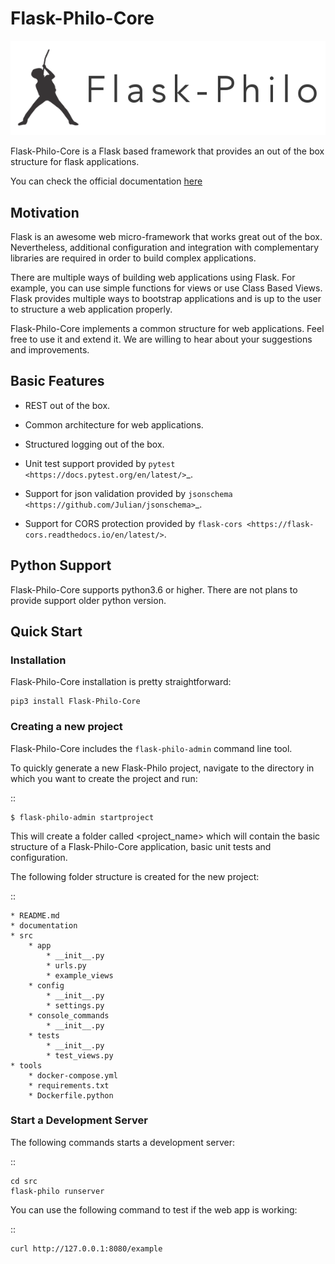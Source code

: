 # Flask-Philo-Core

![Flask-Philo Logo](https://raw.githubusercontent.com/Riffstation/Flask-Philo-Core/master/documentation/source/_static/banner_1.png)

Flask-Philo-Core is a Flask based framework that provides an out of the box 
structure for flask applications.

You can check the official documentation
[here](http://flask-philo.readthedocs.io/en/latest/)


## Motivation

Flask is an awesome web micro-framework that works great out of the box.
Nevertheless, additional configuration and integration with complementary
libraries are required in order to build complex applications.

There are multiple ways of building web applications using Flask. For example,
you can use simple functions for views or use Class Based Views. Flask provides
multiple ways to bootstrap applications and is up to the user to structure a
web application properly.

Flask-Philo-Core implements a common structure for web applications. Feel free to use
it and extend it. We are willing to hear about your suggestions and improvements.

## Basic Features

* REST out of the box.

* Common architecture for web applications.

* Structured logging out of the box.

* Unit test support provided by `pytest <https://docs.pytest.org/en/latest/>`_.

* Support for json validation provided by `jsonschema <https://github.com/Julian/jsonschema>`_.

* Support for CORS protection provided by `flask-cors <https://flask-cors.readthedocs.io/en/latest/>`.

## Python Support

Flask-Philo-Core supports python3.6 or higher. There are not plans to provide
support older python version.

## Quick Start

### Installation

Flask-Philo-Core installation is pretty straightforward:

```
pip3 install Flask-Philo-Core
```

### Creating a new project


Flask-Philo-Core includes the ``flask-philo-admin`` command line tool.

To quickly generate a new Flask-Philo project, navigate to the directory in which you want to create the project and run:

::

    $ flask-philo-admin startproject


This will create a folder called <project_name> which will contain the basic structure of a Flask-Philo-Core application, basic unit tests and configuration.


The following folder structure is created for the new project:

::

    * README.md
    * documentation
    * src
        * app
            * __init__.py
            * urls.py
            * example_views
        * config
            * __init__.py
            * settings.py
        * console_commands
            * __init__.py
        * tests
            * __init__.py
            * test_views.py
    * tools
        * docker-compose.yml
        * requirements.txt
        * Dockerfile.python


### Start a Development Server


The following commands starts a development server:

::

    cd src
    flask-philo runserver


You can use the following command to test if the web app is working:

::

    curl http://127.0.0.1:8080/example
